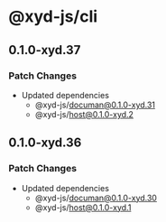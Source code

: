 # @xyd-js/cli

## 0.1.0-xyd.37

### Patch Changes

- Updated dependencies
  - @xyd-js/documan@0.1.0-xyd.31
  - @xyd-js/host@0.1.0-xyd.2

## 0.1.0-xyd.36

### Patch Changes

- Updated dependencies
  - @xyd-js/documan@0.1.0-xyd.30
  - @xyd-js/host@0.1.0-xyd.1
